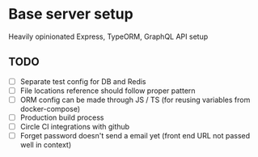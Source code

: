 # Base server setup

Heavily opinionated Express, TypeORM, GraphQL API setup

## TODO

- [ ] Separate test config for DB and Redis
- [ ] File locations reference should follow proper pattern
- [ ] ORM config can be made through JS / TS (for reusing variables from docker-compose)
- [ ] Production build process
- [ ] Circle CI integrations with github
- [ ] Forget password doesn't send a email yet (front end URL not passed well in context)
